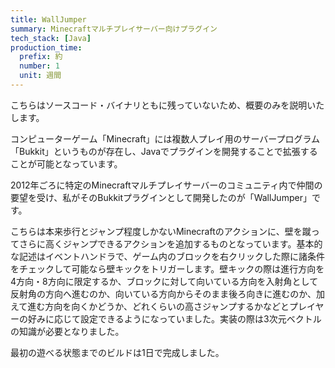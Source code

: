 ```yaml
---
title: WallJumper
summary: Minecraftマルチプレイサーバー向けプラグイン
tech_stack: [Java]
production_time:
  prefix: 約
  number: 1
  unit: 週間
---
```

こちらはソースコード・バイナリともに残っていないため、概要のみを説明いたします。

コンピューターゲーム「Minecraft」には複数人プレイ用のサーバープログラム「Bukkit」というものが存在し、Javaでプラグインを開発することで拡張することが可能となっています。

2012年ごろに特定のMinecraftマルチプレイサーバーのコミュニティ内で仲間の要望を受け、私がそのBukkitプラグインとして開発したのが「WallJumper」です。

こちらは本来歩行とジャンプ程度しかないMinecraftのアクションに、壁を蹴ってさらに高くジャンプできるアクションを追加するものとなっています。基本的な記述はイベントハンドラで、ゲーム内のブロックを右クリックした際に諸条件をチェックして可能なら壁キックをトリガーします。壁キックの際は進行方向を4方向・8方向に限定するか、ブロックに対して向いている方向を入射角として反射角の方向へ進むのか、向いている方向からそのまま後ろ向きに進むのか、加えて進む方向を向くかどうか、どれくらいの高さジャンプするかなどとプレイヤーの好みに応じて設定できるようになっていました。実装の際は3次元ベクトルの知識が必要となりました。

最初の遊べる状態までのビルドは1日で完成しました。
